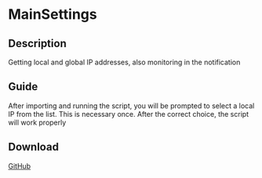 # MainSettings
## Description
Getting local and global IP addresses, also monitoring in the notification
## Guide
After importing and running the script, you will be prompted to select a local IP from the list. This is necessary once. After the correct choice, the script will work properly
## Download
[GitHub](https://github.com/MainPlay-YT/MainScripts-Automate/raw/main/MainGetIP/Releases/!Latest/MainGetIP.flo)